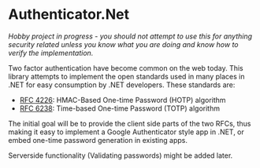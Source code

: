 Authenticator.Net
=================

_Hobby project in progress - you should not attempt to use this for anything security related unless you know what you are doing and know how to verify the implementation._

Two factor authentication have become common on the web today. This library attempts to implement the open standards used in many places in .NET for easy consumption by .NET developers.
These standards are:

* [RFC 4226](https://tools.ietf.org/html/rfc4226): HMAC-Based One-time Password (HOTP) algorithm 
* [RFC 6238](https://tools.ietf.org/html/rfc6238): Time-based One-time Password (TOTP) algorithm

The initial goal will be to provide the client side parts of the two RFCs, thus making it easy to implement a Google Authenticator style app in .NET, or embed one-time password generation in existing apps.

Serverside functionality (Validating passwords) might be added later.